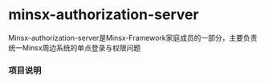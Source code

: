 # minsx-authorization-server
Minsx-authorization-server是Minsx-Framework家庭成员的一部分，主要负责统一Minsx周边系统的单点登录与权限问题

### 项目说明

